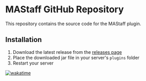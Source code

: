 # MAStaff GitHub Repository

This repository contains the source code for the MAStaff plugin.

## Installation

1. Download the latest release from the [releases page](https://www.spigotmc.org/resources/%E2%9C%A8-mastaff-staff-mode-staff-chat-bungee-spigot.105713/)
2. Place the downloaded jar file in your server's `plugins` folder
3. Restart your server

[![wakatime](https://wakatime.com/badge/user/2801d3d3-e6f9-4aa2-b517-ea5c3b529e63/project/61ef254c-3f23-4258-b78d-b555fe19beb1.svg)](https://wakatime.com/badge/user/2801d3d3-e6f9-4aa2-b517-ea5c3b529e63/project/61ef254c-3f23-4258-b78d-b555fe19beb1)